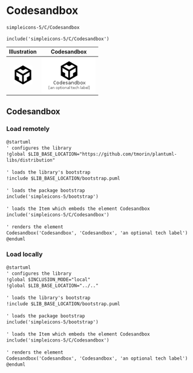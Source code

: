 # Codesandbox


```text
simpleicons-5/C/Codesandbox
```

```text
include('simpleicons-5/C/Codesandbox')
```



| Illustration | Codesandbox |
| :---: | :---: |
| ![illustration for Illustration](../../simpleicons-5/C/Codesandbox.png) | ![illustration for Codesandbox](../../simpleicons-5/C/Codesandbox.Local.png) |




## Codesandbox

### Load remotely
```plantuml
@startuml
' configures the library
!global $LIB_BASE_LOCATION="https://github.com/tmorin/plantuml-libs/distribution"

' loads the library's bootstrap
!include $LIB_BASE_LOCATION/bootstrap.puml

' loads the package bootstrap
include('simpleicons-5/bootstrap')

' loads the Item which embeds the element Codesandbox
include('simpleicons-5/C/Codesandbox')

' renders the element
Codesandbox('Codesandbox', 'Codesandbox', 'an optional tech label')
@enduml
```

### Load locally
```plantuml
@startuml
' configures the library
!global $INCLUSION_MODE="local"
!global $LIB_BASE_LOCATION="../.."

' loads the library's bootstrap
!include $LIB_BASE_LOCATION/bootstrap.puml

' loads the package bootstrap
include('simpleicons-5/bootstrap')

' loads the Item which embeds the element Codesandbox
include('simpleicons-5/C/Codesandbox')

' renders the element
Codesandbox('Codesandbox', 'Codesandbox', 'an optional tech label')
@enduml
```

